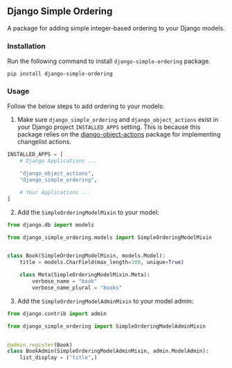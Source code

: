 ## Django Simple Ordering

A package for adding simple integer-based ordering to your Django models.

### Installation

Run the following command to install `django-simple-ordering` package.

`pip install django-simple-ordering`

### Usage

Follow the below steps to add ordering to your models:

1. Make sure `django_simple_ordering` and `django_object_actions` exist
   in your Django project `INSTALLED_APPS` setting. This is because this
   package relies on the [django-object-actions](https://github.com/crccheck/django-object-actions/)
   package for implementing changelist actions.

```python
INSTALLED_APPS = [
    # Django Applications ...

    "django_object_actions",
    "django_simple_ordering",

    # Your Applications ...
]
```

2. Add the `SimpleOrderingModelMixin` to your model:

```python
from django.db import models

from django_simple_ordering.models import SimpleOrderingModelMixin


class Book(SimpleOrderingModelMixin, models.Model):
    title = models.CharField(max_length=100, unique=True)

    class Meta(SimpleOrderingModelMixin.Meta):
        verbose_name = "book"
        verbose_name_plural = "books"
```

3. Add the `SimpleOrderingModelAdminMixin` to your model admin:

```python
from django.contrib import admin

from django_simple_ordering import SimpleOrderingModelAdminMixin


@admin.register(Book)
class BookAdmin(SimpleOrderingModelAdminMixin, admin.ModelAdmin):
    list_display = ("title",)
```
